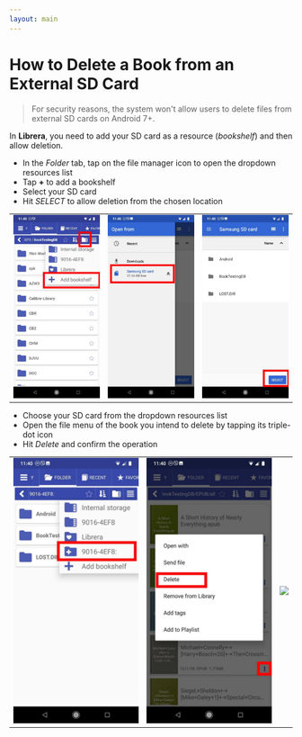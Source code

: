 ```yaml
---
layout: main
---
```


# How to Delete a Book from an External SD Card

> For security reasons, the system won't allow users to delete files from external SD cards on Android 7+.

In **Librera**, you need to add your SD card as a resource (_bookshelf_) and then allow deletion.

* In the _Folder_ tab, tap on the file manager icon to open the dropdown resources list
* Tap **+** to add a bookshelf
* Select your SD card
* Hit _SELECT_ to allow deletion from the chosen location

||||
|-|-|-|
|![](1.jpg)|![](2.jpg)|![](3.jpg)|

* Choose your SD card from the dropdown resources list
* Open the file menu of the book you intend to delete by tapping its triple-dot icon
* Hit _Delete_ and confirm the operation

||||
|-|-|-|
|![](4.jpg)|![](5.jpg)|![](6.jpg)|
